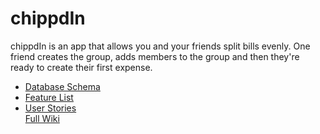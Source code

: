 # chippdIn

chippdIn is an app that allows you and your friends split bills evenly.  One friend creates the group, adds members to the group and then they're ready to create their first expense.    

- [Database Schema](https://github.com/rajaabnadeem/chippdIn/wiki/Database-Schema)
- [Feature List](https://github.com/rajaabnadeem/chippdIn/wiki/Feature-List)
- [User Stories](https://github.com/rajaabnadeem/chippdIn/wiki/User-Stories)
\
[Full Wiki](https://github.com/rajaabnadeem/chippdIn/wiki)
